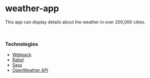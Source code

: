 # weather-app
This app can display details about the weather in over 200,000 cities.

<br>

### Technologies
- [Webpack](https://webpack.js.org/)
- [Babel](https://babeljs.io/)
- [Sass](https://sass-lang.com/)
- [OpenWeather API](https://openweathermap.org/current)

